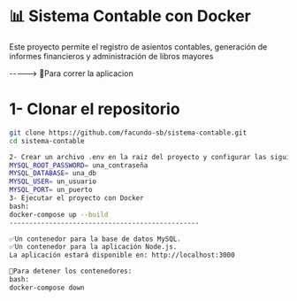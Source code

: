 # 📊 Sistema Contable con Docker  
Este proyecto permite el registro de asientos contables, generación de informes financieros
y administración de libros mayores

-----> 🚀Para correr la aplicacion 
# 1- Clonar el repositorio 
```bash
git clone https://github.com/facundo-sb/sistema-contable.git
cd sistema-contable

2- Crear un archivo .env en la raiz del proyecto y configurar las siguientes variables :
MYSQL_ROOT_PASSWORD= una_contraseña
MYSQL_DATABASE= una_db
MYSQL_USER= un_usuario
MYSQL_PORT= un_puerto
3- Ejecutar el proyecto con Docker 
bash:
docker-compose up --build
------------------------------------------------

✅Un contenedor para la base de datos MySQL.
✅Un contenedor para la aplicación Node.js.
La aplicación estará disponible en: http://localhost:3000   

🛑Para detener los contenedores:
bash:
docker-compose down
